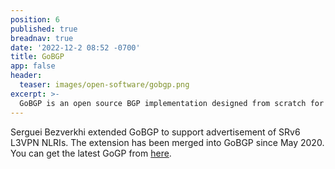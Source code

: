 ```yaml
---
position: 6
published: true
breadnav: true
date: '2022-12-2 08:52 -0700'
title: GoBGP
app: false
header:
  teaser: images/open-software/gobgp.png
excerpt: >-
  GoBGP is an open source BGP implementation designed from scratch for modern environment and implemented in a the Go Programming Language.
---
```


Serguei Bezverkhi extended GoBGP to support advertisement of SRv6 L3VPN NLRIs. The extension has been merged into GoBGP since May 2020. You can get the latest GoGP from [here](https://github.com/osrg/gobgp).
